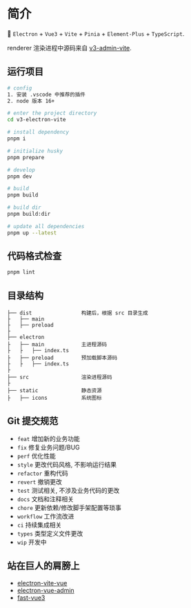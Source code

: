# 简介

🥳 `Electron` + `Vue3` + `Vite` + `Pinia` + `Element-Plus` + `TypeScript`.

renderer 渲染进程中源码来自 [v3-admin-vite](https://github.com/un-pany/v3-admin-vite).

## 运行项目

```bash
# config
1. 安装 .vscode 中推荐的插件
2. node 版本 16+

# enter the project directory
cd v3-electron-vite

# install dependency
pnpm i

# initialize husky
pnpm prepare

# develop
pnpm dev

# build
pnpm build

# build dir
pnpm build:dir

# update all dependencies
pnpm up --latest
```

## 代码格式检查

```bash
pnpm lint
```

## 目录结构

```tree
├── dist                构建后，根据 src 目录生成
├   ├── main
├   ├── preload
├
├── electron
├   ├── main            主进程源码
├   ├   ├── index.ts
├   ├── preload         预加载脚本源码
├   ├   ├── index.ts
├
├── src                 渲染进程源码
├
├── static              静态资源
├   ├── icons           系统图标
```

## Git 提交规范

- `feat` 增加新的业务功能
- `fix` 修复业务问题/BUG
- `perf` 优化性能
- `style` 更改代码风格, 不影响运行结果
- `refactor` 重构代码
- `revert` 撤销更改
- `test` 测试相关, 不涉及业务代码的更改
- `docs` 文档和注释相关
- `chore` 更新依赖/修改脚手架配置等琐事
- `workflow` 工作流改进
- `ci` 持续集成相关
- `types` 类型定义文件更改
- `wip` 开发中

## 站在巨人的肩膀上

- [electron-vite-vue](https://github.com/electron-vite/electron-vite-vue)
- [electron-vue-admin](https://github.com/PanJiaChen/electron-vue-admin)
- [fast-vue3](https://github.com/study-vue3/fast-vue3)
